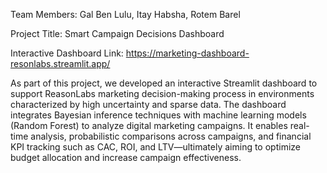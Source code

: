 Team Members: Gal Ben Lulu, Itay Habsha, Rotem Barel 

Project Title: Smart Campaign Decisions Dashboard

Interactive Dashboard Link: https://marketing-dashboard-resonlabs.streamlit.app/

As part of this project, we developed an interactive Streamlit dashboard to support ReasonLabs marketing decision-making process in environments characterized by high uncertainty and sparse data. The dashboard integrates Bayesian inference techniques with machine learning models (Random Forest) to analyze digital marketing campaigns. It enables real-time analysis, probabilistic comparisons across campaigns, and financial KPI tracking such as CAC, ROI, and LTV—ultimately aiming to optimize budget allocation and increase campaign effectiveness.
